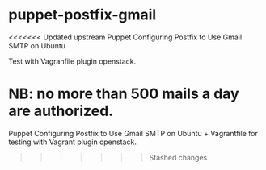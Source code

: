 puppet-postfix-gmail
====================

<<<<<<< Updated upstream
Puppet Configuring Postfix to Use Gmail SMTP on Ubuntu 

Test with Vagranfile plugin openstack.


NB: no more than 500 mails a day are authorized.
=======
Puppet Configuring Postfix to Use Gmail SMTP on Ubuntu + Vagrantfile for testing with Vagrant plugin openstack.
>>>>>>> Stashed changes
